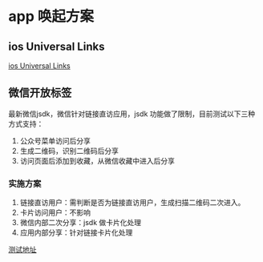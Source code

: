 # app 唤起方案

## ios Universal Links 

[ios Universal Links ](https://juejin.cn/post/6937614343840202766)

## 微信开放标签

最新微信jsdk，微信针对链接直访应用，jsdk 功能做了限制，目前测试以下三种方式支持：

1. 公众号菜单访问后分享
2. 生成二维码，识别二维码后分享
3. 访问页面后添加到收藏，从微信收藏中进入后分享

### 实施方案

1. 链接直访用户：需判断是否为链接直访用户，生成扫描二维码二次进入。
2. 卡片访问用户：不影响
3. 微信内部二次分享：jsdk 做卡片化处理
4. 应用内部分享：针对链接卡片化处理

[测试地址](https://x.cnki.net/web/test/)

